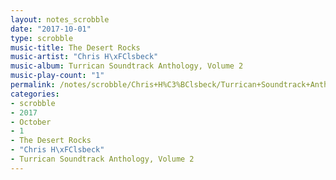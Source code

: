 ```yaml
---
layout: notes_scrobble
date: "2017-10-01"
type: scrobble
music-title: The Desert Rocks
music-artist: "Chris H\xFClsbeck"
music-album: Turrican Soundtrack Anthology, Volume 2
music-play-count: "1"
permalink: /notes/scrobble/Chris+H%C3%BClsbeck/Turrican+Soundtrack+Anthology%2C+Volume+2/b78c80cd1080b1b1f87cf208c9b2caa642cf3eec.html
categories:
- scrobble
- 2017
- October
- 1
- The Desert Rocks
- "Chris H\xFClsbeck"
- Turrican Soundtrack Anthology, Volume 2
---
```

